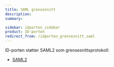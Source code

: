 ```yaml
---
title: SAML grensesnitt
description: 
summary: 

sidebar: idporten_sidebar
product: ID-porten
redirect_from: /idporten_grensesnitt_saml
---
```


ID-porten støtter SAML2 som grensesnittsprotokoll:


- [SAML2]({{site.baseurl}}/docs/idporten/saml/saml_tilgang)

